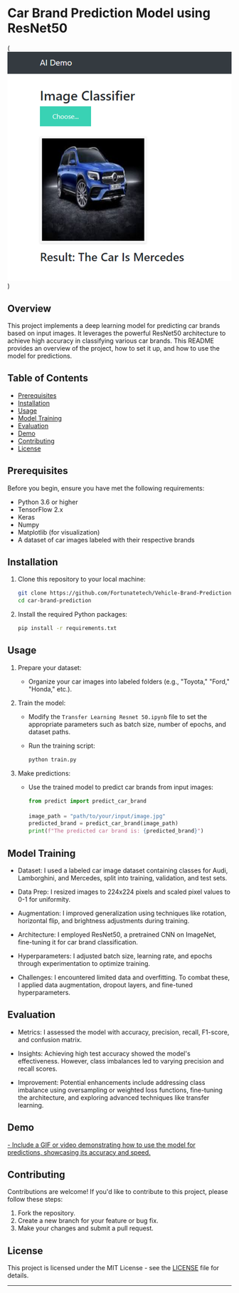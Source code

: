 # Car Brand Prediction Model using ResNet50

(![Alt text](<car pred.png>))

## Overview

This project implements a deep learning model for predicting car brands based on input images. It leverages the powerful ResNet50 architecture to achieve high accuracy in classifying various car brands. This README provides an overview of the project, how to set it up, and how to use the model for predictions.

## Table of Contents

- [Prerequisites](#prerequisites)
- [Installation](#installation)
- [Usage](#usage)
- [Model Training](#model-training)
- [Evaluation](#evaluation)
- [Demo](#demo)
- [Contributing](#contributing)
- [License](#license)

## Prerequisites

Before you begin, ensure you have met the following requirements:

- Python 3.6 or higher
- TensorFlow 2.x
- Keras
- Numpy
- Matplotlib (for visualization)
- A dataset of car images labeled with their respective brands

## Installation

1. Clone this repository to your local machine:

   ```bash
   git clone https://github.com/Fortunatetech/Vehicle-Brand-Prediction-Deep-Learning-Project-with-Deployment.git
   cd car-brand-prediction
   ```

2. Install the required Python packages:

   ```bash
   pip install -r requirements.txt
   ```

## Usage

1. Prepare your dataset:

   - Organize your car images into labeled folders (e.g., "Toyota," "Ford," "Honda," etc.).

2. Train the model:

   - Modify the `Transfer Learning Resnet 50.ipynb` file to set the appropriate parameters such as batch size, number of epochs, and dataset paths.

   - Run the training script:

     ```bash
     python train.py
     ```

3. Make predictions:

   - Use the trained model to predict car brands from input images:

     ```python
     from predict import predict_car_brand

     image_path = "path/to/your/input/image.jpg"
     predicted_brand = predict_car_brand(image_path)
     print(f"The predicted car brand is: {predicted_brand}")
     ```

## Model Training

- Dataset: I used a labeled car image dataset containing classes for Audi, Lamborghini, and Mercedes, split into training, validation, and test sets.

- Data Prep: I resized images to 224x224 pixels and scaled pixel values to 0-1 for uniformity.

- Augmentation: I improved generalization using techniques like rotation, horizontal flip, and brightness adjustments during training.

- Architecture: I employed ResNet50, a pretrained CNN on ImageNet, fine-tuning it for car brand classification.

- Hyperparameters: I adjusted batch size, learning rate, and epochs through experimentation to optimize training.

- Challenges: I encountered limited data and overfitting. To combat these, I applied data augmentation, dropout layers, and fine-tuned hyperparameters.

## Evaluation

- Metrics: I assessed the model with accuracy, precision, recall, F1-score, and confusion matrix.

- Insights: Achieving high test accuracy showed the model's effectiveness. However, class imbalances led to varying precision and recall scores.

- Improvement: Potential enhancements include addressing class imbalance using oversampling or weighted loss functions, fine-tuning the architecture, and exploring advanced techniques like transfer learning.

## Demo
[- Include a GIF or video demonstrating how to use the model for predictions, showcasing its accuracy and speed.](https://github.com/Fortunatetech/Vehicle-Brand-Prediction-Deep-Learning-Project-with-Deployment/assets/104451288/6ba4bc0f-e19e-4b95-a88b-7110d976627b)

## Contributing

Contributions are welcome! If you'd like to contribute to this project, please follow these steps:

1. Fork the repository.
2. Create a new branch for your feature or bug fix.
3. Make your changes and submit a pull request.

## License

This project is licensed under the MIT License - see the [LICENSE](LICENSE) file for details.

---
